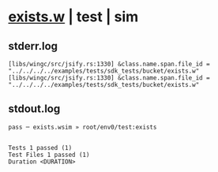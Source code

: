 # [exists.w](../../../../../../examples/tests/sdk_tests/bucket/exists.w) | test | sim

## stderr.log
```log
[libs/wingc/src/jsify.rs:1330] &class.name.span.file_id = "../../../../examples/tests/sdk_tests/bucket/exists.w"
[libs/wingc/src/jsify.rs:1330] &class.name.span.file_id = "../../../../examples/tests/sdk_tests/bucket/exists.w"
```

## stdout.log
```log
pass ─ exists.wsim » root/env0/test:exists
 
 
Tests 1 passed (1)
Test Files 1 passed (1)
Duration <DURATION>
```

